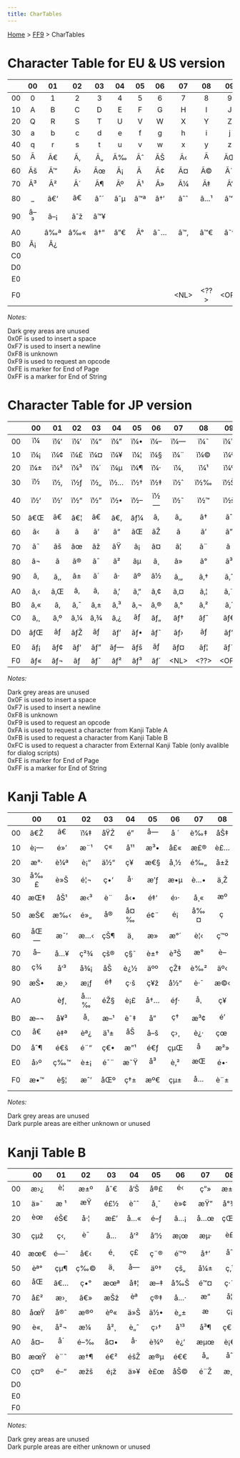 ```yaml
---
title: CharTables
---
```


[Home](/Main%20Page.md) > [FF9](/FF9.md) > CharTables

# Character Table for EU & US version

|     | 00  | 01  | 02  | 03  | 04  | 05  | 06  |     07     |     08     |     09     | 0A  | 0B  | 0C  | 0D  |     0E     |     0F     |
|:---:|:---:|:---:|:---:|:---:|:---:|:---:|:---:|:----------:|:----------:|:----------:|:---:|:---:|:---:|:---:|:----------:|:----------:|
| 00  |  0  |  1  |  2  |  3  |  4  |  5  |  6  |     7      |     8      |     9      | \+  | \-  |  =  | \*  |     %      |            |
| 10  |  A  |  B  |  C  |  D  |  E  |  F  |  G  |     H      |     I      |     J      |  K  |  L  |  M  |  N  |     O      |     P      |
| 20  |  Q  |  R  |  S  |  T  |  U  |  V  |  W  |     X      |     Y      |     Z      |  (  |  !  |  ?  | â€œ |     :      |     .      |
| 30  |  a  |  b  |  c  |  d  |  e  |  f  |  g  |     h      |     i      |     j      |  k  |  l  |  m  |  n  |     o      |     p      |
| 40  |  q  |  r  |  s  |  t  |  u  |  v  |  w  |     x      |     y      |     z      |  )  |  ,  |  /  | â€¢ |     \~     |     &      |
| 50  | Ã  | Ã€  | Ã‚  | Ã„  | Ã‰  | Ãˆ  | ÃŠ  |     Ã‹     |     Ã     |     ÃŒ     | ÃŽ  | Ã  | Ã“  | Ã’  |     Ã”     |     Ã–     |
| 60  | Ãš  | Ã™  | Ã›  | Ãœ  | Ã¡  | Ã   | Ã¢  |     Ã¤     |     Ã©     |     Ã¨     | Ãª  | Ã«  | Ã­  | Ã¬  |     Ã®     |     Ã¯     |
| 70  | Ã³  | Ã²  | Ã´  | Ã¶  | Ãº  | Ã¹  | Ã»  |     Ã¼     |     Ã‡     |     Ã‘     | Ã§  | Ã±  | Å’  | ÃŸ  |    â€™     |    â€     |
| 80  | \_  | ã€‘ | ã€ | âˆ´ | âˆµ | â™ª | â†’ |    âˆˆ     |    â…¹     |    â™¦     | Â§  | â€¹ | â€º | â† |    âˆ‹     |    â†‘     |
| 90  | â–³ | â–¡ | âˆž | â™¥ |     |     |     |            |            |            |     |     |     |     |            |            |
| A0  |     | â‰ª | â‰« | â†“ | â”€ | Â°  | â˜… |    â™‚     |    â™€     |    â˜º     |     | â€ž | â€˜ | \#  |    â€»     |     ;      |
| B0  | Â¡  | Â¿  |     |     |     |     |     |            |            |            |     |     |     |     |            |            |
| C0  |     |     |     |     |     |     |     |            |            |            |     |     |     |     |            |            |
| D0  |     |     |     |     |     |     |     |            |            |            |     |     |     |     |            |            |
| E0  |     |     |     |     |     |     |     |            |            |            |     |     |     |     |            |            |
| F0  |     |     |     |     |     |     |     | &lt;NL&gt; | &lt;??&gt; | &lt;OP&gt; |     |     |     |     | &lt;PE&gt; | &lt;SE&gt; |

*Notes:*

Dark grey areas are unused  
0x0F is used to insert a space  
0xF7 is used to insert a newline  
0xF8 is unknown  
0xF9 is used to request an opcode  
0xFE is marker for End of Page  
0xFF is a marker for End of String  

# Character Table for JP version

|     | 00  | 01  | 02  | 03  | 04  | 05  | 06  |     07     |     08     |     09     |     0A     |     0B     |     0C     | 0D  |     0E     |     0F     |
|:---:|:---:|:---:|:---:|:---:|:---:|:---:|:---:|:----------:|:----------:|:----------:|:----------:|:----------:|:----------:|:---:|:----------:|:----------:|
| 00  | ï¼ | ï¼‘ | ï¼’ | ï¼“ | ï¼” | ï¼• | ï¼– |    ï¼—     |    ï¼˜     |    ï¼™     |    ï¼‹     |    ï¼     |    ï¼     | ï¼Š |    ï¼…     |    ã€€     |
| 10  | ï¼¡ | ï¼¢ | ï¼£ | ï¼¤ | ï¼¥ | ï¼¦ | ï¼§ |    ï¼¨     |    ï¼©     |    ï¼ª     |    ï¼«     |    ï¼¬     |    ï¼­     | ï¼® |    ï¼¯     |    ï¼°     |
| 20  | ï¼± | ï¼² | ï¼³ | ï¼´ | ï¼µ | ï¼¶ | ï¼· |    ï¼¸     |    ï¼¹     |    ï¼º     |    ï¼ˆ     |    ï¼     |    ï¼Ÿ     | ã‚› |    ï¼š     |    ã€‚     |
| 30  | ï½ | ï½‚ | ï½ƒ | ï½„ | ï½… | ï½† | ï½‡ |    ï½ˆ     |    ï½‰     |    ï½Š     |    ï½‹     |    ï½Œ     |    ï½     | ï½Ž |    ï½     |    ï½     |
| 40  | ï½‘ | ï½’ | ï½“ | ï½” | ï½• | ï½– | ï½— |    ï½˜     |    ï½™     |    ï½š     |    ï¼‰     |    ã€     |    ï¼     | ãƒ» |    ã€œ     |    ï¼†     |
| 50  | ã€Œ | ã€ | â€¦ | ã€ | ã€‚ | ãƒ¼ | ã‚ |    ã„     |    ã†     |    ãˆ     |    ãŠ     |    ã     |    ãƒ     | ã… |    ã‡     |    ã‰     |
| 60  | ã‹ | ã | ã | ã‘ | ã“ | ãŒ | ãŽ |    ã     |    ã’     |    ã”     |    ã•     |    ã—     |    ã™     | ã› |    ã     |    ã–     |
| 70  | ã˜ | ãš | ãœ | ãž | ãŸ | ã¡ | ã¤ |    ã¦     |    ã¨     |    ã      |    ã¢     |    ã¥     |    ã§     | ã© |    ãª     |    ã«     |
| 80  | ã¬ | ã­ | ã® | ã¯ | ã² | ãµ | ã¸ |    ã»     |    ã°     |    ã³     |    ã¶     |    ã¹     |    ã¼     | ã¾ |    ã¿     |    ã‚€     |
| 90  | ã‚ | ã‚‚ | ã± | ã´ | ã· | ãº | ã½ |    ã‚„     |    ã‚†     |    ã‚ˆ     |    ã‚ƒ     |    ã‚…     |    ã‚‡     | ã£ |    ã‚‰     |    ã‚Š     |
| A0  | ã‚‹ | ã‚Œ | ã‚ | ã‚ | ã‚’ | ã‚“ | ã‚¢ |    ã‚¤     |    ã‚¦     |    ã‚¨     |    ã‚ª     |    ã‚¡     |    ã‚£     | ã‚¥ |    ã‚§     |    ã‚©     |
| B0  | ã‚« | ã‚­ | ã‚¯ | ã‚± | ã‚³ | ã‚¬ | ã‚® |    ã‚°     |    ã‚²     |    ã‚´     |    ã‚µ     |    ã‚·     |    ã‚¹     | ã‚» |    ã‚½     |    ã‚¶     |
| C0  | ã‚¸ | ã‚º | ã‚¼ | ã‚¾ | ã‚¿ | ãƒ | ãƒ„ |    ãƒ†     |    ãƒˆ     |    ãƒ€     |    ãƒ‚     |    ãƒ…     |    ãƒ‡     | ãƒ‰ |    ãƒŠ     |    ãƒ‹     |
| D0  | ãƒŒ | ãƒ | ãƒŽ | ãƒ | ãƒ’ | ãƒ• | ãƒ˜ |    ãƒ›     |    ãƒ     |    ãƒ“     |    ãƒ–     |    ãƒ™     |    ãƒœ     | ãƒž |    ãƒŸ     |    ãƒ      |
| E0  | ãƒ¡ | ãƒ¢ | ãƒ‘ | ãƒ” | ãƒ— | ãƒš | ãƒ |    ãƒ¤     |    ãƒ¦     |    ãƒ¨     |    ãƒ£     |    ãƒ¥     |    ãƒ§     | ãƒƒ |    ãƒ©     |    ãƒª     |
| F0  | ãƒ« | ãƒ¬ | ãƒ­ | ãƒ¯ | ãƒ² | ãƒ³ | ãƒ´ | &lt;NL&gt; | &lt;??&gt; | &lt;OP&gt; | &lt;KA&gt; | &lt;KB&gt; | &lt;KX&gt; |     | &lt;PE&gt; | &lt;SE&gt; |

*Notes:*

Dark grey areas are unused  
0x0F is used to insert a space  
0xF7 is used to insert a newline  
0xF8 is unknown  
0xF9 is used to request an opcode  
0xFA is used to request a character from Kanji Table A  
0xFB is used to request a character from Kanji Table B  
0xFC is used to request a character from External Kanji Table (only
avalible for dialog scripts)  
0xFE is marker for End of Page  
0xFF is a marker for End of String  

# Kanji Table A

|     | 00  | 01  | 02  | 03  | 04  | 05  | 06  | 07  | 08  | 09  | 0A  | 0B  | 0C  | 0D  | 0E  | 0F  |
|:---:|:---:|:---:|:---:|:---:|:---:|:---:|:---:|:---:|:---:|:---:|:---:|:---:|:---:|:---:|:---:|:---:|
| 00  | ã€Ž | ã€ | ï¼‡ | åŸŽ | é­” | å— | å ´ | è‰‡ | åŠ‡ | æ‘ | é“ | å±± | æ´ž | çªŸ | å®® | ç ‚ |
| 10  | è¡— | é»’ | æ¨¹ | ç« | å¹¹ | æ³• | å£« | æ£® | è£… | ç”¨ | åœ° | å‚™ | æ— | ä¸‹ | æ²¼ | å¤ |
| 20  | æ°· | è¼ª | è¡“ | ä½“ | ç¥  | æ€§ | å¸½ | é‰„ | å±ž | å­ | é–€ | ä½¿ | æ­¦ | å™¨ | çŸ³ | é§… |
| 30  | å‰£ | è»Š | é¦¬ | ç•‘ | å· | æ’ƒ | æ•µ | è…• | ä¸Ž | å°‚ | æ”» | å®š | è–¬ | å…¨ | å›ž | ç™½ |
| 40  | æŒ‡ | åŠ¹ | æ‹³ | è¨­ | å‹• | é‡‘ | é›· | å¸« | æº | ç”º | æžœ | å˜ | ä¸€ | æ•° | ç«œ | å¤§ |
| 50  | æŠ€ | æ‰‹ | é»„ | å® | å¤‰ | é¢¨ | é¡ | å‰¤ | ç  | ç›— | æ¿ | å¾— | é˜² | é ‚ | ç›® | æ›´ |
| 60  | åŒ— | æ¯’ | æ…‹ | çŠ¶ | ä¸­ | æ­» | æ°´ | è¦‹ | ç™º | æš— | ç„¡ | æ¶ˆ | åˆ— | åŠ› | æ°— | é¿ |
| 70  | å– | å…¥ | ç²¾ | çš® | ç§˜ | è±† | è³Š | æ° | è– | æœ | ç”Ÿ | å¤© | ç‚Ž | åˆ‡ | å¾© | åœ¨ |
| 80  | ç¾ | å‘³ | å¾¡ | åŠ  | è¿½ | äºº | çŽ‡ | è‰² | äº‹ | èµ¤ | è¤‡ | è¿” | è²» | å‰ | é—‡ | å†· |
| 90  | æŠ• | æ¸› | æ¡ƒ | é‡ | ç·š | ç¥ž | å½“ | è·¯ | æ©‹ | è§’ | é«­ | æœˆ | ç¾½ | çˆª | æž¯ | å¿ƒ |
| A0  |     | èƒ¸ | å…‰ | éŽ§ | è¡£ | å†… | éƒ· | å¸ | ç¥­ | æœ¬ | å¦– | å¾Œ |     | å¿ | æ†© | å‘ª |
| B0  | æ–¬ | å¥³ | å¸ | æ–¹ | è˜‡ | å­” | ç† | æ³¢ | é’ | ä¸Š | å€¤ | èƒ½ | åŽ | é»™ | åŒ– | æ²ˆ |
| C0  | å€ | è‡ª | èª¿ | ä¹± | åŠ | å–š | ç›¸ | è¿· | çœ  | å¬ | æ·· | å…ˆ | æƒ‘ | åˆ† | å®Ÿ | å¿… |
| D0  | åˆ¶ | é€š | é¨“ | ç€• | æ”¹ | é€ƒ | çµŒ | å | æ²» | ä¸‡ | ç©º | åŽŸ | å°Ž | åˆ© | æ­¢ | éš  |
| E0  | å›º | ç‰™ | è±¡ | é¯¨ | æ˜Ÿ | å³ | è‚² | æŒ | é•· | éµ | å½¢ | é¢ | è§£ | æ„ | æ¥µ | è€… |
| F0  | æ•™ | è§¦ | æˆ’ | åŒº | ç†± | æº€ | çµ± | å… | è¨± | å°„ | è²« | çŸ¥ | ç†Ÿ | è­¦ | æ—¥ | ç·‘ |

*Notes:*

Dark grey areas are unused  
Dark purple areas are either unknown or unused  

# Kanji Table B

|     | 00  | 01  | 02  | 03  | 04  | 05  | 06  | 07  | 08  | 09  | 0A  | 0B  | 0C  | 0D  | 0E  | 0F  |
|:---:|:---:|:---:|:---:|:---:|:---:|:---:|:---:|:---:|:---:|:---:|:---:|:---:|:---:|:---:|:---:|:---:|
| 00  | æ›¿ | è¦ | æ±º | åˆ€ | å‘Š | å®£ | é‹ | ç”» | æ±Ÿ | åº­ | åœ’ | éƒ¨ | å¤¢ | é£Ÿ | ç€ | ä¸‰ |
| 10  | ä»˜ | æ ¹ | æŸ | é£½ | èˆˆ | å¸¯ | è»¢ | æŸ” | å°¾ | è‰ | å¥® | å†† | é ­ | å·¾ | é«ª | é‡Ž |
| 20  | èœ | éŠ€ | å·¦ | æ£’ | å…« | é–ƒ | â…¡ | å…œ | çŒ« | é£¾ | å˜¯ | é›‘ | é³´ | æ¯ | çª | ç«  |
| 30  | çµž | ç‹‚ | è¯ | å…­ | å’² | å‘½ | æ¡œ | æµ· | è£ | ç„ | æ”¾ | é­š | é­‚ | å¤œ | æˆ¦ | æ‰€ |
| 40  | æœ€ | é—˜ | å€‹ | é¸ | ç£ | ç¨® | é™º | å†’ | åˆ | ä½œ | å¹» | ç¢º | ç¾© | å¥¥ | ç§» | ä¸¦ |
| 50  | èª° | çµ¶ | ç‰© | ä¸ | å— | äº† | çš„ | å¼± | ç‚¹ | çµ‚ | å­— | å¸¸ | çŒ› | è²· | å | è¦š |
| 60  | åŒ | ã€… | ç•° | æœª | å‡¦ | æ–‡ | å‰Š | é™¤ | ç·¨ | æˆ | å…ƒ | å±‹ | é€  | åº— |     |     |
| 70  | å£² | æ›¸ | â€» | æŠž | èª | ç®‡ | å…· | æ“ | å¦ | ä½ | ç½® | è¦– | ä¸– | è¡Œ | å‡º | å³ |
| 80  | åœŸ | å®ˆ | æ®º | èº« | ä»Š | ä½• | è„± | æ | ç¡ | æ™‚ | å¥½ | ä»£ | é«˜ | æ¹¿ | è°· | æŠ¼ |
| 90  | è«¸ | å²¬ | æ¼  | å²¸ | è„ˆ | ç›† | å¹³ | å³¶ | ç€¬ | éœ§ | åŽ» | æ± | è¥¿ | é™¸ | æµ… | å¿˜ |
| A0  | å¤– | å´ | é–‰ | å¤• | å· | è¾º | è¿‘ | æµœ | è¡€ | çµµ | å¯¾ | é‡ | å¯ | å‘ | ç³» | æ­£ |
| B0  | æœŸ | è¨˜ | æ†¶ | é€² | éšŽ | æ®µ | é€€ | å„ | åˆ | å° | é  | è· | é›¢ | é€Ÿ | åˆ¥ | è¡¨ |
| C0  | ç¤º | é–“ | æžš | é¡ž | ä»¥ | è£œ | åŠ© | é¨Ž | æ¸¯ | çŽ‹ | å›½ | è£ | å¾ |     |     |     |
| D0  |     |     |     |     |     |     |     |     |     |     |     |     |     |     |     |     |
| E0  |     |     |     |     |     |     |     |     |     |     |     |     |     |     |     |     |
| F0  |     |     |     |     |     |     |     |     |     |     |     |     |     |     |     |     |

*Notes:*

Dark grey areas are unused  
Dark purple areas are either unknown or unused  
